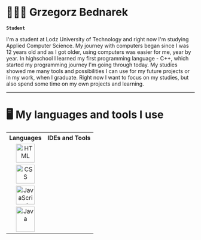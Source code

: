 # 👨🏻‍💻 Grzegorz Bednarek

**`Student`**

I'm a student at Lodz University of Technology and right now I'm studying Applied Computer Science. My journey with computers began since I was 12 years old and as I got older, using computers was easier for me, year by year. In highschool I learned my first programming language - C++, which started my programming journey I'm going through today. 
My studies showed me many tools and possibilities I can use for my future projects or in my work, when I graduate. Right now I want to focus on my studies, but also spend some time on my own projects and learning. 

---

# 🖥️ My languages and tools I use
<table>
  <tr>
    <th>Languages</th>
    <th>IDEs and Tools</th>
  </tr>
  <tr>
    <td align="center">
      <img alt="HTML" width="50" height="50" src="https://cdn.pixabay.com/photo/2017/08/05/11/16/logo-2582748_640.png" />
    </td>
  </tr>
  <tr>
    <td align="center">
      <img alt="CSS" width="50" height="50" src="https://cdn.pixabay.com/photo/2017/08/05/11/16/logo-2582747_1280.png" />
    </td>
  </tr>
  <tr>
    <td align="center">
      <img alt="JavaScript" width="50" height="50" src="https://upload.wikimedia.org/wikipedia/commons/6/6a/JavaScript-logo.png" />
    </td>
  </tr>
  <tr>
    <td align="center">
      <img alt="Java" width="50" height="67" src="https://seeklogo.com/images/J/java-logo-7F8B35BAB3-seeklogo.com.png" />
    </td>
	</tr>
</table>
